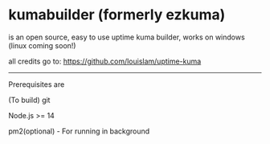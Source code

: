 # kumabuilder (formerly ezkuma)
is an open source, easy to use uptime kuma builder, works on windows (linux coming soon!)

all credits go to: https://github.com/louislam/uptime-kuma

---

Prerequisites are

(To build) git

Node.js >= 14

pm2(optional) - For running in background
